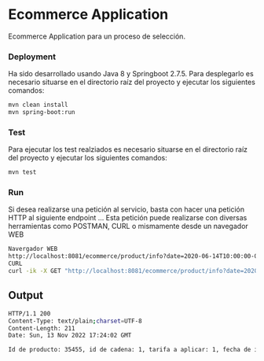 # Ecommerce Application

Ecommerce Application para un proceso de selección.

### Deployment
Ha sido desarrollado usando Java 8 y Springboot 2.7.5.
Para desplegarlo es necesario situarse en el directorio raíz del proyecto y ejecutar los siguientes comandos:
~~~ bash
mvn clean install
mvn spring-boot:run

~~~

### Test
Para ejecutar los test realziados es necesario situarse en el directorio raíz del proyecto y ejecutar los siguientes comandos:
~~~ bash
mvn test
~~~

### Run
Si desea realizarse una petición al servicio, basta con hacer una petición HTTP al siguiente endpoint ... Esta petición
puede realizarse con diversas herramientas como POSTMAN, CURL o mismamente desde un navegador WEB
~~~ bash
Navergador WEB
http://localhost:8081/ecommerce/product/info?date=2020-06-14T10:00:00-00:00&productId=35455&brandId=1
CURL
curl -ik -X GET "http://localhost:8081/ecommerce/product/info?date=2020-06-14T10:00:00-00:00&productId=35455&brandId=1"
~~~

## Output
~~~ bash
HTTP/1.1 200
Content-Type: text/plain;charset=UTF-8
Content-Length: 211
Date: Sun, 13 Nov 2022 17:24:02 GMT

Id de producto: 35455, id de cadena: 1, tarifa a aplicar: 1, fecha de inicio de tarifa: 2020-06-14T00:00+02:00[Europe/Paris], fecha de fin de tarifa: 2020-12-31T23:59:59+01:00[Europe/Paris] precio final: 35.5EUR
~~~
